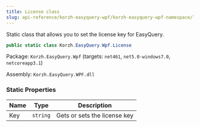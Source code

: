 ```yaml
---
title: License class
slug: api-reference/korzh-easyquery-wpf/korzh-easyquery-wpf-namespace/license-class
---
```



Static class that allows you to set the license key for EasyQuery.
```csharp
public static class Korzh.EasyQuery.Wpf.License

```
Package: `Korzh.EasyQuery.Wpf` (targets: `net461`, `net5.0-windows7.0`, `netcoreapp3.1`)

Assembly: `Korzh.EasyQuery.WPF.dll`

### Static Properties

| Name | Type | Description | 
| --- | --- | --- | 
| Key | `string` | Gets or sets the license key |